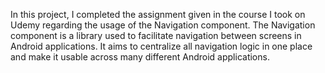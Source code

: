In this project, I completed the assignment given in the course I took on Udemy regarding the usage of the Navigation component.
The Navigation component is a library used to facilitate navigation between screens in Android applications. It aims to centralize all navigation logic in one place and make it usable across many different Android applications.




